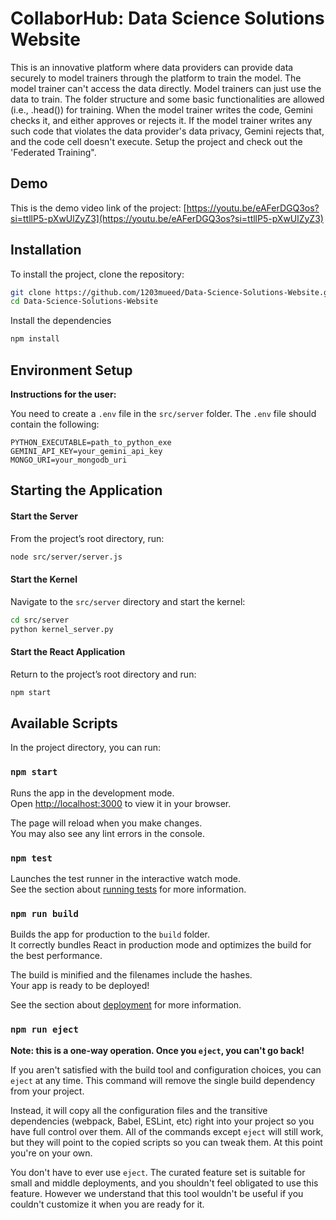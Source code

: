 # CollaborHub: Data Science Solutions Website
This is an innovative platform where data providers can provide data securely to model trainers through the platform to train the model. The model trainer can't access the data directly. Model trainers can just use the data to train. The folder structure and some basic functionalities are allowed (i.e., .head()) for training. When the model trainer writes the code, Gemini checks it, and either approves or rejects it. If the model trainer writes any such code that violates the data provider's data privacy, Gemini rejects that, and the code cell doesn't execute. Setup the project and check out the 'Federated Training". 

## Demo

This is the demo video link of the project: [https://youtu.be/eAFerDGQ3os?si=ttllP5-pXwUlZyZ3](https://youtu.be/eAFerDGQ3os?si=ttllP5-pXwUlZyZ3)

## Installation 
To install the project, clone the repository: 
```bash
git clone https://github.com/1203mueed/Data-Science-Solutions-Website.git
cd Data-Science-Solutions-Website
```
Install the dependencies
```bash
npm install
```
## Environment Setup

**Instructions for the user:**

You need to create a `.env` file in the `src/server` folder. The `.env` file should contain the following:

```env
PYTHON_EXECUTABLE=path_to_python_exe
GEMINI_API_KEY=your_gemini_api_key
MONGO_URI=your_mongodb_uri
```

## Starting the Application

#### Start the Server
From the project’s root directory, run:
```bash
node src/server/server.js
```
#### Start the Kernel
Navigate to the `src/server` directory and start the kernel:
```bash
cd src/server
python kernel_server.py
```

#### Start the React Application
Return to the project’s root directory and run:
```bash
npm start
```

## Available Scripts

In the project directory, you can run:

### `npm start`

Runs the app in the development mode.\
Open [http://localhost:3000](http://localhost:3000) to view it in your browser.

The page will reload when you make changes.\
You may also see any lint errors in the console.

### `npm test`

Launches the test runner in the interactive watch mode.\
See the section about [running tests](https://facebook.github.io/create-react-app/docs/running-tests) for more information.

### `npm run build`

Builds the app for production to the `build` folder.\
It correctly bundles React in production mode and optimizes the build for the best performance.

The build is minified and the filenames include the hashes.\
Your app is ready to be deployed!

See the section about [deployment](https://facebook.github.io/create-react-app/docs/deployment) for more information.

### `npm run eject`

**Note: this is a one-way operation. Once you `eject`, you can't go back!**

If you aren't satisfied with the build tool and configuration choices, you can `eject` at any time. This command will remove the single build dependency from your project.

Instead, it will copy all the configuration files and the transitive dependencies (webpack, Babel, ESLint, etc) right into your project so you have full control over them. All of the commands except `eject` will still work, but they will point to the copied scripts so you can tweak them. At this point you're on your own.

You don't have to ever use `eject`. The curated feature set is suitable for small and middle deployments, and you shouldn't feel obligated to use this feature. However we understand that this tool wouldn't be useful if you couldn't customize it when you are ready for it.
